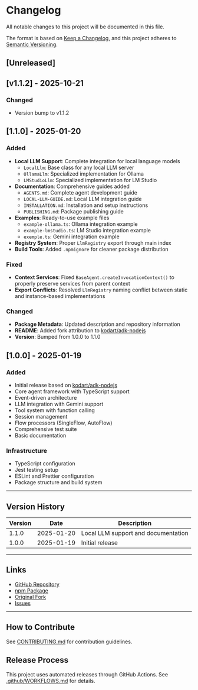 # Changelog

All notable changes to this project will be documented in this file.

The format is based on [Keep a Changelog](https://keepachangelog.com/en/1.0.0/),
and this project adheres to [Semantic Versioning](https://semver.org/spec/v2.0.0.html).

## [Unreleased]

## [v1.1.2] - 2025-10-21

### Changed
- Version bump to v1.1.2

## [1.1.0] - 2025-01-20

### Added
- **Local LLM Support**: Complete integration for local language models
  - `LocalLlm`: Base class for any local LLM server
  - `OllamaLlm`: Specialized implementation for Ollama
  - `LMStudioLlm`: Specialized implementation for LM Studio
- **Documentation**: Comprehensive guides added
  - `AGENTS.md`: Complete agent development guide
  - `LOCAL-LLM-GUIDE.md`: Local LLM integration guide
  - `INSTALLATION.md`: Installation and setup instructions
  - `PUBLISHING.md`: Package publishing guide
- **Examples**: Ready-to-use example files
  - `example-ollama.ts`: Ollama integration example
  - `example-lmstudio.ts`: LM Studio integration example
  - `exemple.ts`: Gemini integration example
- **Registry System**: Proper `LlmRegistry` export through main index
- **Build Tools**: Added `.npmignore` for cleaner package distribution

### Fixed
- **Context Services**: Fixed `BaseAgent.createInvocationContext()` to properly preserve services from parent context
- **Export Conflicts**: Resolved `LlmRegistry` naming conflict between static and instance-based implementations

### Changed
- **Package Metadata**: Updated description and repository information
- **README**: Added fork attribution to [kodart/adk-nodejs](https://github.com/kodart/adk-nodejs)
- **Version**: Bumped from 1.0.0 to 1.1.0

## [1.0.0] - 2025-01-19

### Added
- Initial release based on [kodart/adk-nodejs](https://github.com/kodart/adk-nodejs)
- Core agent framework with TypeScript support
- Event-driven architecture
- LLM integration with Gemini support
- Tool system with function calling
- Session management
- Flow processors (SingleFlow, AutoFlow)
- Comprehensive test suite
- Basic documentation

### Infrastructure
- TypeScript configuration
- Jest testing setup
- ESLint and Prettier configuration
- Package structure and build system

---

## Version History

| Version | Date | Description |
|---------|------|-------------|
| 1.1.0 | 2025-01-20 | Local LLM support and documentation |
| 1.0.0 | 2025-01-19 | Initial release |

---

## Links

- [GitHub Repository](https://github.com/brendanPro/adk-nodejs)
- [npm Package](https://www.npmjs.com/package/adk-nodejs)
- [Original Fork](https://github.com/kodart/adk-nodejs)
- [Issues](https://github.com/brendanPro/adk-nodejs/issues)

---

## How to Contribute

See [CONTRIBUTING.md](CONTRIBUTING.md) for contribution guidelines.

## Release Process

This project uses automated releases through GitHub Actions. See [.github/WORKFLOWS.md](.github/WORKFLOWS.md) for details.
